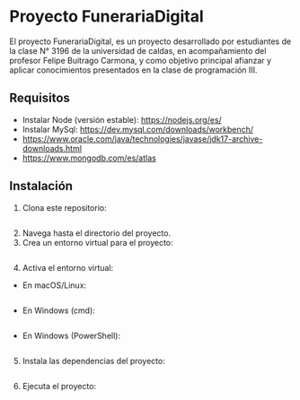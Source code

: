 
# Proyecto FunerariaDigital

El proyecto FunerariaDigital, es un proyecto desarrollado por estudiantes de la clase N° 3196 de la universidad de caldas, en acompañamiento del profesor Felipe Buitrago Carmona, y como objetivo principal afianzar y aplicar conocimientos presentados en la clase de programación III.

## Requisitos

- Instalar Node (versión estable): https://nodejs.org/es/ 
- Instalar MySql: https://dev.mysql.com/downloads/workbench/ 
- https://www.oracle.com/java/technologies/javase/jdk17-archive-downloads.html
- https://www.mongodb.com/es/atlas

## Instalación

1. Clona este repositorio:
    ``` shell
    
    ```
2. Navega hasta el directorio del proyecto.
3. Crea un entorno virtual para el proyecto:
    ``` shell
    
    ```
4. Activa el entorno virtual:

- En macOS/Linux:
    ``` shell
    
    ```
- En Windows (cmd):
    ``` 
    
    ```
- En Windows (PowerShell):
    ``` shell
    
    ```
5. Instala las dependencias del proyecto:
    ```shell
    
    ```
6. Ejecuta el proyecto:
    ``` shell
    
    ```